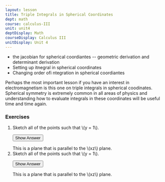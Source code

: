 ```yaml
---
layout: lesson
title: Triple Integrals in Spherical Coordinates
dept: math
course: calculus-III
unit: unit4
deptDisplay: Math
courseDisplay: Calculus III
unitDisplay: Unit 4
---
```


- the jacobian for spherical coordiantes -- geometric derivation and determinant derivation
- Setting up itnegral in spherical coordinates
- Changing order ofi ntegration in spherical coordiantes


Perhaps the most important lesson if you have an interest in electromagnetism is this one on triple integrals in spherical coodinates. Spherical symmetry is extremely common in all areas of physics and understanding how to evaluate integrals in these coordinates will be useful time and time again.


### Exercises

<ol>
<li> <div> Sketch all of the points such that \(y = 1\). </div>

<button onclick="myFunction('answer2')" class="answerButton">Show Answer</button>
<div  id="answer2" class="answer">
This is a plane that is parallel to the \(xz\) plane. 
</div> </li>
<li> <div> Sketch all of the points such that \(y = 1\). </div>

<button onclick="myFunction('answer2')" class="answerButton">Show Answer</button>
<div  id="answer2" class="answer">
This is a plane that is parallel to the \(xz\) plane. 
</div> </li>
</ol>
